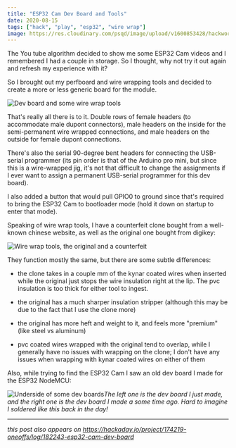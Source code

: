 ```yaml
---
title: "ESP32 Cam Dev Board and Tools"
date: 2020-08-15
tags: ["hack", "play", "esp32", "wire wrap"]
image: https://res.cloudinary.com/psqd/image/upload/v1600853428/hackworkplay/7834841597488054290.jpg
---
```

The You tube algorithm decided to show me some ESP32 Cam videos and I remembered I had a couple in storage. So I thought, why not try it out again and refresh my experience with it?

<!--more-->

So I brought out my perfboard and wire wrapping tools and decided to create a more or less generic board for the module.

![Dev board and some wire wrap tools](https://res.cloudinary.com/psqd/image/upload/v1600853428/hackworkplay/7834841597488054290.jpg)

That's really all there is to it. Double rows of female headers (to accommodate male dupont connectors), male headers on the inside for the semi-permanent wire wrapped connections, and male headers on the outside for female dupont connections.

There's also the serial 90-degree bent headers for connecting the USB-serial programmer (its pin order is that of the Arduino pro mini, but since this is a wire-wrapped jig, it's not that difficult to change the assignments if I ever want to assign a permanent USB-serial programmer for this dev board).

I also added a button that would pull GPIO0 to ground since that's required to bring the ESP32 Cam to bootloader mode (hold it down on startup to enter that mode).

Speaking of wire wrap tools, I have a counterfeit clone bought from a well-known chinese website, as well as the original one bought from digikey:

![Wire wrap tools, the original and a counterfeit](https://res.cloudinary.com/psqd/image/upload/v1600853425/hackworkplay/7687551597488329281.jpg)

They function mostly the same, but there are some subtle differences:

* the clone takes in a couple mm of the kynar coated wires when inserted while the original just stops the wire insulation right at the lip. The pvc insulation is too thick for either tool to ingest.

* the original has a much sharper insulation stripper (although this may be due to the fact that I use the clone more)

* the original has more heft and weight to it, and feels more "premium" (like steel vs aluminum)

* pvc coated wires wrapped with the original tend to overlap, while I generally have no issues with wrapping on the clone; I don't have any issues when wrapping with kynar coated wires on either of them

Also, while trying to find the ESP32 Cam I saw an old dev board I made for the ESP32 NodeMCU:

![Underside of some dev boards](https://res.cloudinary.com/psqd/image/upload/v1600853425/hackworkplay/7158731597488763932.jpg)*The left one is the dev board I just made, and the right one is the dev board I made a some time ago. Hard to imagine I soldered like this back in the day!*

-----

*this post also appears on https://hackaday.io/project/174219-oneoffs/log/182243-esp32-cam-dev-board*
